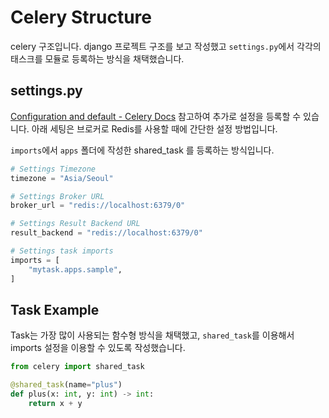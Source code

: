 # Celery Structure

celery 구조입니다. django 프로젝트 구조를 보고 작성했고 `settings.py`에서 각각의 태스크를 모듈로 등록하는 방식을 채택했습니다.

## settings.py
[Configuration and default - Celery Docs](https://docs.celeryproject.org/en/stable/userguide/configuration.html#new-lowercase-settings) 참고하여 추가로 설정을 등록할 수 있습니다. 아래 세팅은 브로커로 Redis를 사용할 때에 간단한 설정 방법입니다.

`imports`에서 `apps` 폴더에 작성한 shared_task 를 등록하는 방식입니다.

```python
# Settings Timezone
timezone = "Asia/Seoul"

# Settings Broker URL
broker_url = "redis://localhost:6379/0"

# Settings Result Backend URL
result_backend = "redis://localhost:6379/0"

# Settings task imports
imports = [
    "mytask.apps.sample",
]
```

## Task Example
Task는 가장 많이 사용되는 함수형 방식을 채택했고, `shared_task`를 이용해서 imports 설정을 이용할 수 있도록 작성했습니다.

```python
from celery import shared_task

@shared_task(name="plus")
def plus(x: int, y: int) -> int:
    return x + y
```

